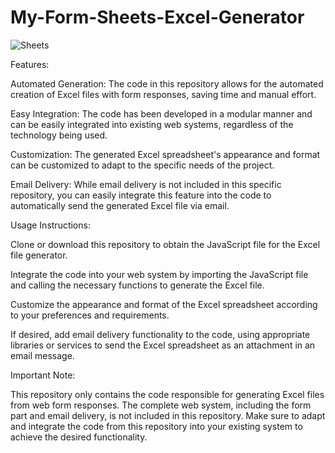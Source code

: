 # My-Form-Sheets-Excel-Generator

![Sheets](C:\Users\Victor\Desktop\my-form-sheets\my-form-sheets\public\assets\img\sheetshelp.png)

Features:

Automated Generation: The code in this repository allows for the automated creation of Excel files with form responses, saving time and manual effort.

Easy Integration: The code has been developed in a modular manner and can be easily integrated into existing web systems, regardless of the technology being used.

Customization: The generated Excel spreadsheet's appearance and format can be customized to adapt to the specific needs of the project.

Email Delivery: While email delivery is not included in this specific repository, you can easily integrate this feature into the code to automatically send the generated Excel file via email.

Usage Instructions:

Clone or download this repository to obtain the JavaScript file for the Excel file generator.

Integrate the code into your web system by importing the JavaScript file and calling the necessary functions to generate the Excel file.

Customize the appearance and format of the Excel spreadsheet according to your preferences and requirements.

If desired, add email delivery functionality to the code, using appropriate libraries or services to send the Excel spreadsheet as an attachment in an email message.

Important Note:

This repository only contains the code responsible for generating Excel files from web form responses. The complete web system, including the form part and email delivery, is not included in this repository. Make sure to adapt and integrate the code from this repository into your existing system to achieve the desired functionality.
